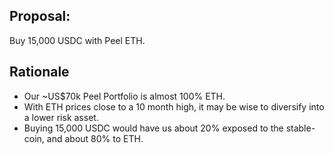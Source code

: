 ## Proposal:

Buy 15,000 USDC with Peel ETH. 

## Rationale

- Our ~US$70k Peel Portfolio is almost 100% ETH. 
- With ETH prices close to a 10 month high, it may be wise to diversify into a lower risk asset. 
- Buying 15,000 USDC would have us about 20% exposed to the stable-coin, and about 80% to ETH. 


